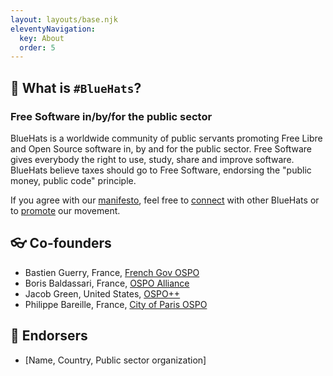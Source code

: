 ```yaml
---
layout: layouts/base.njk
eleventyNavigation:
  key: About
  order: 5
---
```


## 🧢 What is `#BlueHats`?

### Free Software in/by/for the public sector

BlueHats is a worldwide community of public servants promoting Free
Libre and Open Source software in, by and for the public sector. Free
Software gives everybody the right to use, study, share and improve
software. BlueHats believe taxes should go to Free Software, endorsing
the "public money, public code" principle.

If you agree with our [manifesto](https://bluehats.global/manifesto/),
feel free to [connect](https://bluehats.global/connect) with other
BlueHats or to [promote](https://bluehats.global/promote) our
movement.

## 👓 Co-founders

- Bastien Guerry, France, [French Gov OSPO](https://code.gouv.fr)
- Boris Baldassari, France, [OSPO Alliance](https://ospo-alliance.org)
- Jacob Green, United States, [OSPO++](https://ospoplusplus.org)
- Philippe Bareille, France, [City of Paris OSPO](https://opensource.paris.fr)

## 💪 Endorsers

- [Name, Country, Public sector organization]
